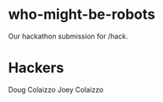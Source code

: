 # who-might-be-robots
Our hackathon submission for /hack.

Hackers
======
Doug Colaizzo
Joey Colaizzo